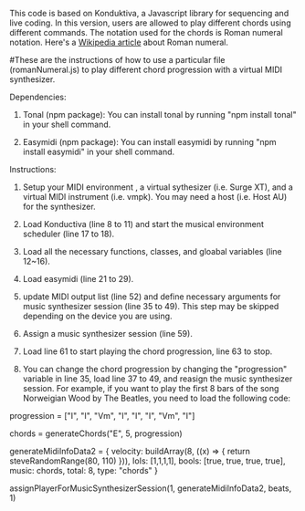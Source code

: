This code is based on Konduktiva, a Javascript library for sequencing and live coding. In this version, users are allowed to play different chords using different commands. The notation used for the chords is Roman numeral notation. Here's a [Wikipedia article](https://en.wikipedia.org/wiki/Roman_numeral_analysis#:~:text=In%20music%20theory%2C%20Roman%20numeral,note%20is%20that%20scale%20degree.) about Roman numeral.

#These are the instructions of how to use a particular file (romanNumeral.js) to play different chord progression with a virtual MIDI synthesizer.

Dependencies:

1. Tonal (npm package): You can install tonal by running "npm install tonal" in your shell command.

2. Easymidi (npm package): You can install easymidi by running "npm install easymidi" in your shell command.

Instructions: 

1. Setup your MIDI environment , a virtual sythesizer (i.e. Surge XT), and a virtual MIDI instrument (i.e. vmpk). You may need a host (i.e. Host AU) for the synthesizer.

2. Load Konductiva (line 8 to 11) and start the musical environment scheduler (line 17 to 18).

3. Load all the necessary functions, classes, and gloabal variables (line 12~16).

4. Load easymidi (line 21 to 29).

5. update MIDI output list (line 52) and define necessary arguments for music synthesizer session (line 35 to 49). This step may be skipped depending on the device you are using.

6. Assign a music synthesizer session (line 59).

7. Load line 61 to start playing the chord progression, line 63 to stop.

8. You can change the chord progression by changing the "progression" variable in line 35, load line 37 to 49, and reasign the music synthesizer session. For example, if you want to play the first 8 bars of the song Norweigian Wood by The Beatles, you need to load the following code:

progression = ["I", "I", "Vm", "I", "I", "I", "Vm", "I"]

chords = generateChords("E", 5, progression)

generateMidiInfoData2 = {
    velocity: buildArray(8, ((x) => {
        return steveRandomRange(80, 110)
    })),
    IoIs: [1,1,1,1],
    bools: [true, true, true, true],
    music: chords,
    total: 8,
    type: "chords"
}

assignPlayerForMusicSynthesizerSession(1, generateMidiInfoData2, beats, 1)

